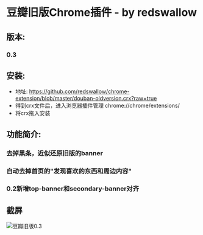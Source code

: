# 豆瓣旧版Chrome插件 - by redswallow

## 版本: 
### 0.3
## 安装:

* 地址: https://github.com/redswallow/chrome-extension/blob/master/douban-oldversion.crx?raw=true
* 得到crx文件后，进入浏览器插件管理 chrome://chrome/extensions/
* 将crx拖入安装

## 功能简介:

### 去掉黑条，近似还原旧版的banner
### 自动去掉首页的"发现喜欢的东西和周边内容"
### 0.2新增top-banner和secondary-banner对齐

## 截屏

![豆瓣旧版0.3](https://raw.github.com/redswallow/chrome-extension/master/douban-oldversion/screenshot.jpg "豆瓣旧版0.3")
